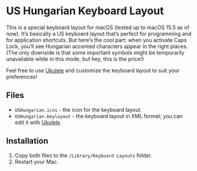 # US Hungarian Keyboard Layout

This is a special keyboard layout for macOS (tested up to macOS 15.5 as of now). It’s basically a US keyboard layout that’s perfect for programming and for application shortcuts. But here’s the cool part: when you activate Caps Lock, you’ll see Hungarian accented characters appear in the right places. (The only downside is that some important symbols might be temporarily unavailable while in this mode, but hey, this is the price!)

Feel free to use [Ukulele] and customize the keyboard layout to suit your preferences!

## Files

- `USHungarian.icns` - the icon for the keyboard layout.
- `USHungarian.keylayout` - the keyboard layout in XML format; you can edit it with [Ukulele].

## Installation

1. Copy both files to the `/Library/Keyboard Layouts` folder.
1. Restart your Mac.

[Ukulele]: https://software.sil.org/ukelele/
